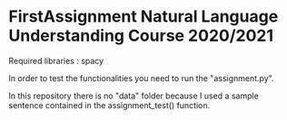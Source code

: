 # FirstAssignment Natural Language Understanding Course 2020/2021
Required libraries : spacy

In order to test the functionalities you need to run the "assignment.py".

In this repository there is no "data" folder because I used a sample sentence contained in the assignment_test() function.

